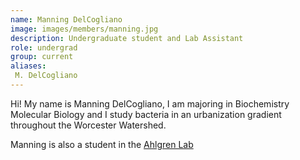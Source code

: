 ```yaml
---
name: Manning DelCogliano
image: images/members/manning.jpg
description: Undergraduate student and Lab Assistant
role: undergrad
group: current
aliases: 
 M. DelCogliano
---
```


Hi! My name is Manning DelCogliano, I am majoring in Biochemistry Molecular Biology and I study bacteria in an urbanization gradient throughout the Worcester Watershed. 

Manning is also a student in the [Ahlgren Lab](https://nahlgren.wordpress.com/)